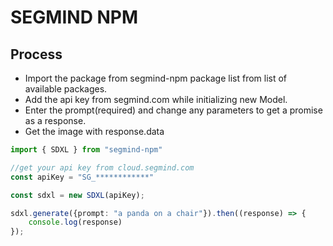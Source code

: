 # SEGMIND NPM

## Process

- Import the package from segmind-npm package list from list of available packages. 
- Add the api key from segmind.com while initializing new Model. 
- Enter the prompt(required) and change any parameters to get a promise as a response. 
- Get the image with response.data

```typescript
import { SDXL } from "segmind-npm"

//get your api key from cloud.segmind.com
const apiKey = "SG_************"

const sdxl = new SDXL(apiKey); 

sdxl.generate({prompt: "a panda on a chair"}).then((response) => {
    console.log(response)
});
```
